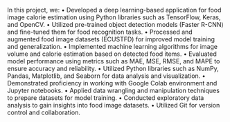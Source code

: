 In this project, we:
•	Developed a deep learning-based application for food image calorie estimation using Python libraries such as TensorFlow, Keras, and OpenCV.
•	Utilized pre-trained object detection models (Faster R-CNN) and fine-tuned them for food recognition tasks.
•	Processed and augmented food image datasets (ECUSTFD) for improved model training and generalization.
•	Implemented machine learning algorithms for image volume and calorie estimation based on detected food items.
•	Evaluated model performance using metrics such as MAE, MSE, RMSE, and MAPE to ensure accuracy and reliability.
•	Utilized Python libraries such as NumPy, Pandas, Matplotlib, and Seaborn for data analysis and visualization.
•	Demonstrated proficiency in working with Google Colab environment and Jupyter notebooks.
•	Applied data wrangling and manipulation techniques to prepare datasets for model training.
•	Conducted exploratory data analysis to gain insights into food image datasets.
•	Utilized Git for version control and collaboration.

